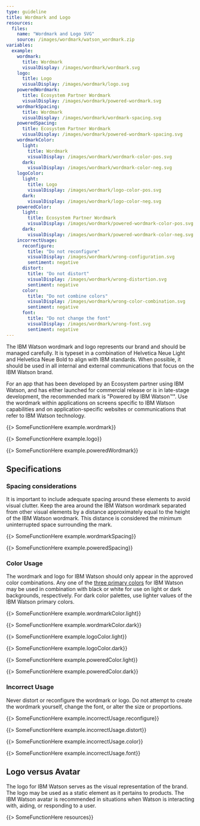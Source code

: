 ```yaml
---
type: guideline
title: Wordmark and Logo
resources:
  files:
    name: "Wordmark and Logo SVG"
    source: /images/wordmark/watson_wordmark.zip
variables:
  example:
    wordmark:
      title: Wordmark
      visualDisplay: /images/wordmark/wordmark.svg
    logo:
      title: Logo
      visualDisplay: /images/wordmark/logo.svg
    poweredWordmark:
      title: Ecosystem Partner Wordmark
      visualDisplay: /images/wordmark/powered-wordmark.svg
    wordmarkSpacing:
      title: Wordmark
      visualDisplay: /images/wordmark/wordmark-spacing.svg
    poweredSpacing:
      title: Ecosystem Partner Wordmark
      visualDisplay: /images/wordmark/powered-wordmark-spacing.svg
    wordmarkColor:
      light:
        title: Wordmark
        visualDisplay: /images/wordmark/wordmark-color-pos.svg
      dark:
        visualDisplay: /images/wordmark/wordmark-color-neg.svg
    logoColor:
      light:
        title: Logo
        visualDisplay: /images/wordmark/logo-color-pos.svg
      dark:
        visualDisplay: /images/wordmark/logo-color-neg.svg
    poweredColor:
      light:
        title: Ecosystem Partner Wordmark
        visualDisplay: /images/wordmark/powered-wordmark-color-pos.svg
      dark:
        visualDisplay: /images/wordmark/powered-wordmark-color-neg.svg
    incorrectUsage:
      reconfigure:
        title: "Do not reconfigure"
        visualDisplay: /images/wordmark/wrong-configuration.svg
        sentiment: negative
      distort:
        title: "Do not distort"
        visualDisplay: /images/wordmark/wrong-distortion.svg
        sentiment: negative
      color:
        title: "Do not combine colors"
        visualDisplay: /images/wordmark/wrong-color-combination.svg
        sentiment: negative
      font:
        title: "Do not change the font"
        visualDisplay: /images/wordmark/wrong-font.svg
        sentiment: negative
---
```


The IBM Watson wordmark and logo represents our brand and should be managed carefully. It is typeset in a combination of Helvetica Neue Light and Helvetica Neue Bold to align with IBM standards. When possible, it should be used in all internal and external communications that focus on the IBM Watson brand.

For an app that has been developed by an Ecosystem partner using IBM Watson, and has either launched for commercial release or is in late-stage development, the recommended mark is "Powered by IBM Watson™". Use the wordmark within applications on screens specific to IBM Watson capabilities and on application-specific websites or communications that refer to IBM Watson technology.

{{> SomeFunctionHere example.wordmark}}

{{> SomeFunctionHere example.logo}}

{{> SomeFunctionHere example.poweredWordmark}}

## Specifications

### Spacing considerations

It is important to include adequate spacing around these elements to avoid visual clutter. Keep the area around the IBM Watson wordmark separated from other visual elements by a distance approximately equal to the height of the IBM Watson wordmark. This distance is considered the minimum uninterrupted space surrounding the mark.

{{> SomeFunctionHere example.wordmarkSpacing}}

{{> SomeFunctionHere example.poweredSpacing}}

### Color Usage

The wordmark and logo for IBM Watson should only appear in the approved color combinations. Any one of the [three primary colors](color.html) for IBM Watson may be used in combination with black or white for use on light or dark backgrounds, respectively. For dark color palettes, use lighter values of the IBM Watson primary colors.

{{> SomeFunctionHere example.wordmarkColor.light}}

{{> SomeFunctionHere example.wordmarkColor.dark}}

{{> SomeFunctionHere example.logoColor.light}}

{{> SomeFunctionHere example.logoColor.dark}}

{{> SomeFunctionHere example.poweredColor.light}}

{{> SomeFunctionHere example.poweredColor.dark}}

### Incorrect Usage

Never distort or reconfigure the wordmark or logo. Do not attempt to create the wordmark yourself, change the font, or alter the size or proportions.

{{> SomeFunctionHere example.incorrectUsage.reconfigure}}

{{> SomeFunctionHere example.incorrectUsage.distort}}

{{> SomeFunctionHere example.incorrectUsage.color}}

{{> SomeFunctionHere example.incorrectUsage.font}}

## Logo versus Avatar

The logo for IBM Watson serves as the visual representation of the brand. The logo may be used as a static element as it pertains to products. The IBM Watson avatar is recommended in situations when Watson is interacting with, aiding, or responding to a user.

{{> SomeFunctionHere resources}}
